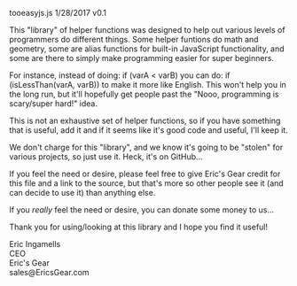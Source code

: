 tooeasyjs.js  1/28/2017 v0.1

This "library" of helper functions was designed to help out various levels of programmers do different things.  Some helper funtions do math and geometry, some are alias functions for built-in JavaScript functionality, and some are there to simply make programming easier for super beginners.

For instance, instead of doing: if (varA < varB) you can do: if (isLessThan(varA, varB)) to make it more like English.  This won't help you in the long run, but it'll hopefully get people past the "Nooo, programming is scary/super hard!" idea.

This is not an exhaustive set of helper functions, so if you have something that is useful, add it and if it seems like it's good code and useful, I'll keep it.

We don't charge for this "library", and we know it's going to be "stolen" for various projects, so just use it. Heck, it's on GitHub...

If you feel the need or desire, please feel free to give Eric's Gear credit for this file and a link to the source, but that's more so other people see it (and can decide to use it) than anything else.

If you *really* feel the need or desire, you can donate some money to us...

Thank you for using/looking at this library and I hope you find it useful!

Eric Ingamells<br/>
CEO<br/>
Eric's Gear<br/>
sales&#64;EricsGear.com
